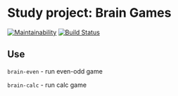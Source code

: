 # Study project: Brain Games
[![Maintainability](https://api.codeclimate.com/v1/badges/bacf98b84b031bd5dcae/maintainability)](https://codeclimate.com/github/cognitive-cake/project-lvl1-s220/maintainability) [![Build Status](https://travis-ci.org/cognitive-cake/project-lvl1-s220.svg?branch=master)](https://travis-ci.org/cognitive-cake/project-lvl1-s220)

## Use
`brain-even` - run even-odd game

`brain-calc` - run calc game